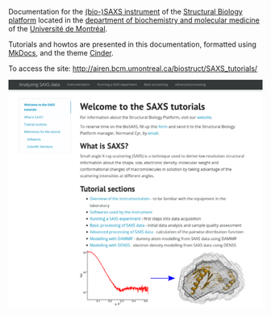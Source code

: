 Documentation for the [(bio-)SAXS instrument](https://biochimie.umontreal.ca/plateformes-scientifiques-bmm/biologie-structurale/biosaxs/) of the [Structural Biology platform](https://biochimie.umontreal.ca/plateformes-scientifiques-bmm/biologie-structurale/) located in the [department of biochemistry and molecular medicine](https://biochimie.umontreal.ca) of the [Université de Montréal](https://biochimie.umontreal.ca/).

Tutorials and howtos are presented in this documentation, formatted using [MkDocs](https://www.mkdocs.org/), and the theme [Cinder](https://github.com/chrissimpkins/cinder).

To access the site: http://airen.bcm.umontreal.ca/biostruct/SAXS_tutorials/

![Screenshot of the front page](https://github.com/BioStruct-UdeM/SAXS_tutorials/raw/master/docs/img/screen_shots/site_front_page_screenshot.png)
